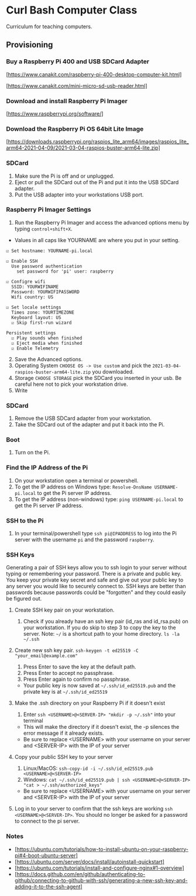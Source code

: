 # Curl Bash Computer Class
Curriculum for teaching computers.

## Provisioning

### Buy a Raspberry Pi 400 and USB SDCard Adapter

[https://www.canakit.com/raspberry-pi-400-desktop-computer-kit.html]

[https://www.canakit.com/mini-micro-sd-usb-reader.html]

### Download and install Raspberry Pi Imager

[https://www.raspberrypi.org/software/]

### Download the Raspberry Pi OS 64bit Lite Image

[https://downloads.raspberrypi.org/raspios_lite_arm64/images/raspios_lite_arm64-2021-04-09/2021-03-04-raspios-buster-arm64-lite.zip]

### SDCard

1. Make sure the Pi is off and or unplugged.
1. Eject or pull the SDCard out of the Pi and put it into the USB SDCard adapter.
2. Put the USB adapter into your workstations USB port.

### Raspberry Pi Imager Settings

1. Run the Raspberry Pi Imager and access the advanced options menu by typing `control+shift+X`.

* Values in all caps like YOURNAME are where you put in your setting.

```
☑ Set hostname: YOURNAME-pi.local

☑ Enable SSH
  Use password authentication
    set password for 'pi' user: raspberry

☑ Configre wifi
  SSID: YOURWIFINAME
  Password: YOURWIFIPASSWORD
  Wifi country: US

☑ Set locale settings
  Times zone: YOURTIMEZONE
  Keyboard layout: US
  ☑ Skip first-run wizard

Persistent settings
  ☑ Play sounds when finished
  ☑ Eject media when finished
  ☑ Enable Telemetry
```
2. Save the Advanced options.
3. Operating System `CHOOSE OS -> Use custom` and pick the `2021-03-04-raspios-buster-arm64-lite.zip` you downloaded.
4. Storage `CHOOSE STORAGE` pick the SDCard you inserted in your usb. Be careful here not to pick your workstation drive.
5. Write

### SDCard

1. Remove the USB SDCard adapter from your workstation.
2. Take the SDCard out of the adapter and put it back into the Pi.

### Boot
1. Turn on the Pi.

### Find the IP Address of the Pi

1. On your workstation open a terminal or powershell.
2. To get the IP address on Windows type: `Resolve-DnsName USERNAME-pi.local` to get the Pi server IP address.
3. To get the IP address (non-windows) type: `ping USERNAME-pi.local` to get the Pi server IP address.

### SSH to the Pi

1. In your terminal/powershell type `ssh pi@IPADDRESS` to log into the Pi server with the username `pi` and the password `raspberry`.

### SSH Keys

Generating a pair of SSH keys allow you to ssh login to your server without typing or remembering your password. There is a private and public key. You keep your private key secret and safe and give out your public key to any server you would like to securely connect to. SSH keys are better than passwords because passwords could be "forgotten" and they could easily be figured out.

1. Create SSH key pair on your workstation.
    1. Check if you already have an ssh key pair (id_ras and id_rsa.pub) on your workstation. If you do skip to step 3 to copy the key to the server. Note: `~/` is a shortcut path to your home directory.
    `ls -la ~/.ssh`
    
2. Create new ssh key pair. `ssh-keygen -t ed25519 -C "your_email@example.com"`
    1. Press Enter to save the key at the default path.
    2. Press Enter to accept no passphrase.
    3. Press Enter again to confirm no passphrase.

    * Your public key is now saved at `~/.ssh/id_ed25519.pub` and the private key is at `~/.ssh/id_ed25519`

3. Make the .ssh directory on your Raspberry Pi if it doesn't exist
    1. Enter `ssh <USERNAME>@<SERVER-IP> "mkdir -p ~/.ssh"` into your terminal
    * This will make the directory if it doesn't exist, the -p silences the error message if it already exists.
    * Be sure to replace \<USERNAME\> with your username on your server and \<SERVER-IP\> with the IP of your server

4. Copy your public SSH key to your server
    1. Linux/MacOS: `ssh-copy-id -i ~/.ssh/id_ed25519.pub <USERNAME>@<SERVER-IP>`
    2. Windows: `cat ~/.ssh/id_ed25519.pub | ssh <USERNAME>@<SERVER-IP> "cat > ~/.ssh/authorized_keys"`
    * Be sure to replace \<USERNAME\> with your username on your server and \<SERVER-IP\> with the IP of your server

5. Log in to your server to confirm that the ssh keys are working `ssh <USERNAME>@<SERVER-IP>`. You should no longer be asked for a password to connect to the pi server.

### Notes

- [https://ubuntu.com/tutorials/how-to-install-ubuntu-on-your-raspberry-pi#4-boot-ubuntu-server]
- [https://ubuntu.com/server/docs/install/autoinstall-quickstart]
- [https://ubuntu.com/tutorials/install-and-configure-nginx#1-overview]
- [https://docs.github.com/en/github/authenticating-to-github/connecting-to-github-with-ssh/generating-a-new-ssh-key-and-adding-it-to-the-ssh-agent]
